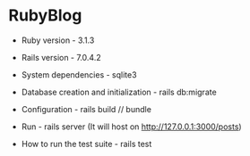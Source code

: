 # RubyBlog

- Ruby version - 3.1.3

- Rails version - 7.0.4.2

- System dependencies - sqlite3

- Database creation and initialization - rails db:migrate

- Configuration - rails build // bundle

- Run - rails server (It will host on http://127.0.0.1:3000/posts)

- How to run the test suite - rails test
